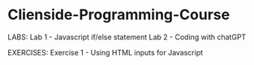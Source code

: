 # Clienside-Programming-Course

LABS:
Lab 1 - Javascript if/else statement
Lab 2 - Coding with chatGPT

EXERCISES:
Exercise 1 - Using HTML inputs for Javascript 